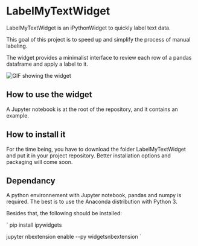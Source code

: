 # LabelMyTextWidget

LabelMyTextWidget is an iPythonWidget to quickly label text data.

This goal of this project is to speed up and simplify the process of manual labeling.

The widget provides a minimalist interface to review each row of a pandas dataframe and apply a label to it.

![GIF showing the widget](https://github.com/tchambon/LabelMyTextWidget/blob/master/LabelMyTextWidget.gif "GIF Widget")


## How to use the widget

A Jupyter notebook is at the root of the repository, and it contains an example.

## How to install it

For the time being, you have to download the folder LabelMyTextWidget and put it in your project repository.
Better installation options and packaging will come soon.


## Dependancy 

A python environnement with Jupyter notebook, pandas and numpy is required.
The best is to use the Anaconda distribution with Python 3.

Besides that, the following should be installed:

`
pip install ipywidgets

jupyter nbextension enable --py widgetsnbextension
`